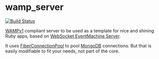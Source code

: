 wamp_server
===========

[![Build Status](https://secure.travis-ci.org/rubencaro/wamp_server.png?branch=master)](http://travis-ci.org/rubencaro/wamp_server)

[WAMPv1](http://wamp.ws/spec) compliant server to be used
as a template for nice and shining Ruby apps, based on
[WebSocket EventMachine Server](https://github.com/imanel/websocket-eventmachine-server).

It uses [FiberConnectionPool](https://github.com/rubencaro/fiber_connection_pool)
to pool [MongoDB](https://github.com/mongodb/mongo-ruby-driver) connections.
But that is easily modifiable to fit your needs, not part of the core.
